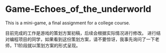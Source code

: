 # Game-Echoes_of_the_underworld
This is a mini-game, a final assignment for a college course.

目前完成的工作是游戏的策划方案初稿，后续会根据实际情况进行修改。
进行结对编程项目的同学，如果看到这份策划方案，请不要惊讶，我事先询问了一下老师，T1阶段就以策划方案的形式呈现。
